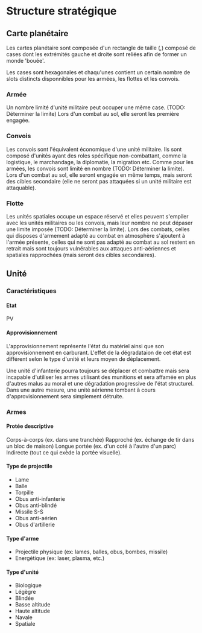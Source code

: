 # Structure stratégique
## Carte planétaire
Les cartes planétaire sont composée d'un rectangle de taille (<x>,<y>) composé de cases dont les extrémités gauche et droite sont reliées afin de former un monde 'bouée'.

Les cases sont hexagonales et chaqu'unes contient un certain nombre de slots distincts disponnibles pour les armées, les flottes et les convois.

### Armée
Un nombre limité d'unité militaire peut occuper une même case. (TODO: Déterminer la limite)
Lors d'un combat au sol, elle seront les première engagée.

### Convois
Les convois sont l'équivalent économique d'une unité militaire. Ils sont composé d'unités ayant des roles spécifique non-combattant, comme la logistique, le marchandage, la diplomatie, la migration etc.
Comme pour les armées, les convois sont limité en nombre (TODO: Déterminer la limite).
Lors d'un combat au sol, elle seront engagée en même temps, mais seront des cibles secondaire (elle ne seront pas attaquées si un unité militaire est attaquable).

### Flotte
Les unités spatiales occupe un espace réservé et elles peuvent s'empiler avec les unités militaires ou les convois, mais leur nombre ne peut dépaser une limite imposée (TODO: Déterminer la limite).
Lors des combats, celles qui disposes d'armement adapté au combat en atmosphère s'ajoutent à l'armée présente, celles qui ne sont pas adapté au combat au sol restent en retrait mais sont toujours vulnérables aux attaques anti-aériennes et spatiales rapprochées (mais seront des cibles secondaires).


## Unité
### Caractéristiques
#### Etat
PV

#### Approvisionnement
L'approvisionnement représente l'état du matériel ainsi que son approvisionnement en carburant. L'effet de la dégradataion de cet état est différent selon le type d'unité et leurs moyen de déplacement.

Une unité d'infanterie pourra toujours se déplacer et combattre mais sera incapable d'utiliser les armes utilisant des munitions et sera affamée en plus d'autres malus au moral et une dégradation progressive de l'état structurel. Dans une autre mesure, une unité aérienne tombant à cours d'approvisionnement sera simplement détruite.

### Armes
#### Protée descriptive
Corps-à-corps (ex. dans une tranchée)
Rapproché (ex. échange de tir dans un bloc de maison)
Longue portée (ex. d'un coté à l'autre d'un parc)
Indirecte (tout ce qui exède la portée visuelle).

#### Type de projectile
* Lame
* Balle
* Torpille
* Obus anti-infanterie
* Obus anti-blindé
* Missile S-S
* Obus anti-aérien
* Obus d'artillerie

#### Type d'arme
* Projectile physique (ex: lames, balles, obus, bombes, missile)
* Energétique (ex: laser, plasma, etc.)

#### Type d'unité
* Biologique
* Légègre
* Blindée
* Basse altitude
* Haute altitude
* Navale
* Spatiale